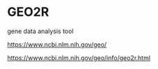 # GEO2R
gene data analysis tool

https://www.ncbi.nlm.nih.gov/geo/

https://www.ncbi.nlm.nih.gov/geo/info/geo2r.html
